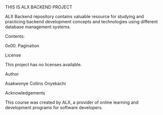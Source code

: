 THIS IS ALX BACKEND PROJECT

ALX Backend repository contains valuable resource for studying and practicing backend development concepts and technologies using different database management systems.

Contents:

0x00. Pagination

License

This project has no licenses available.

Author

Asakwonye Collins Onyekachi

Acknowledgements

This course was created by ALX, a provider of online learning and development programs for software developers.

